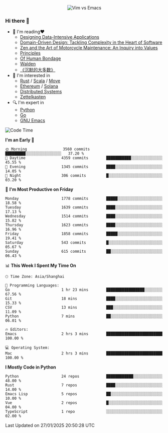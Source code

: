 <p align="center">
    <img src="https://gist.githubusercontent.com/coldnight/e696baffb094e71c96cb302118878eae/raw/40ea5053a6f66cc65f90f437e4173497da225958/banner.gif" alt="Vim vs Emacs" />
</p>

### Hi there 👋

- 📖 I'm reading❤️
    + [Designing Data-Intensive Applications](https://www.oreilly.com/library/view/designing-data-intensive-applications/9781491903063/)
    + [Domain-Driven Design: Tackling Complexity in the Heart of Software](https://www.dddcommunity.org/book/evans_2003/)
    + [Zen and the Art of Motorcycle Maintenance: An Inquiry into Values](https://en.wikipedia.org/wiki/Zen_and_the_Art_of_Motorcycle_Maintenance)
    + [Principles](https://www.principles.com/)
    + [Of Human Bondage](https://en.wikipedia.org/wiki/Of_Human_Bondage)
    + [Walden](https://en.wikipedia.org/wiki/Walden)
    + [《沉默的大多数》](https://en.wikipedia.org/wiki/Silent_majority)
- 🌱 I'm interested in
    + [Rust](https://www.rust-lang.org/) / [Scala](https://www.scala-lang.org/) / [Move](https://github.com/move-language/move/)
    + [Ethereum](https://ethereum.org/en/) / [Solana](https://solana.com/)
	+ [Distributed Systems](https://www.linuxzen.com/notes/topics/20200320174417_%E5%88%86%E5%B8%83%E5%BC%8F/)
	+ [Zettelkasten](https://www.linuxzen.com/notes/notes/20220120080920-slip_box/)
- 🔍 I'm expert in
    + [Python](https://www.python.org/)
    + [Go](https://go.dev/)
    + [GNU Emacs](https://www.gnu.org/software/emacs/)

<!--START_SECTION:waka-->
![Code Time](http://img.shields.io/badge/Code%20Time-3%2C213%20hrs%2040%20mins-blue)

**I'm an Early 🐤** 

```text
🌞 Morning                3560 commits        █████████░░░░░░░░░░░░░░░░   37.20 % 
🌆 Daytime                4359 commits        ███████████░░░░░░░░░░░░░░   45.55 % 
🌃 Evening                1345 commits        ████░░░░░░░░░░░░░░░░░░░░░   14.05 % 
🌙 Night                  306 commits         █░░░░░░░░░░░░░░░░░░░░░░░░   03.20 % 
```
📅 **I'm Most Productive on Friday** 

```text
Monday                   1778 commits        █████░░░░░░░░░░░░░░░░░░░░   18.58 % 
Tuesday                  1639 commits        ████░░░░░░░░░░░░░░░░░░░░░   17.13 % 
Wednesday                1514 commits        ████░░░░░░░░░░░░░░░░░░░░░   15.82 % 
Thursday                 1623 commits        ████░░░░░░░░░░░░░░░░░░░░░   16.96 % 
Friday                   1858 commits        █████░░░░░░░░░░░░░░░░░░░░   19.41 % 
Saturday                 543 commits         █░░░░░░░░░░░░░░░░░░░░░░░░   05.67 % 
Sunday                   615 commits         ██░░░░░░░░░░░░░░░░░░░░░░░   06.43 % 
```


📊 **This Week I Spent My Time On** 

```text
🕑︎ Time Zone: Asia/Shanghai

💬 Programming Languages: 
Go                       1 hr 23 mins        █████████████████░░░░░░░░   67.56 % 
Git                      18 mins             ████░░░░░░░░░░░░░░░░░░░░░   15.33 % 
CSV                      13 mins             ███░░░░░░░░░░░░░░░░░░░░░░   11.09 % 
Python                   7 mins              ██░░░░░░░░░░░░░░░░░░░░░░░   06.01 % 

🔥 Editors: 
Emacs                    2 hrs 3 mins        █████████████████████████   100.00 % 

💻 Operating System: 
Mac                      2 hrs 3 mins        █████████████████████████   100.00 % 
```

**I Mostly Code in Python** 

```text
Python                   24 repos            ████████████░░░░░░░░░░░░░   48.00 % 
Rust                     7 repos             ████░░░░░░░░░░░░░░░░░░░░░   14.00 % 
Emacs Lisp               5 repos             ██░░░░░░░░░░░░░░░░░░░░░░░   10.00 % 
Vue                      2 repos             █░░░░░░░░░░░░░░░░░░░░░░░░   04.00 % 
TypeScript               1 repo              ░░░░░░░░░░░░░░░░░░░░░░░░░   02.00 % 
```




 Last Updated on 27/01/2025 20:50:28 UTC
<!--END_SECTION:waka-->
